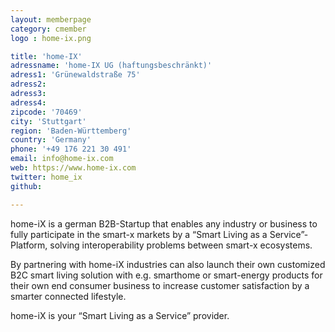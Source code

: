 ```yaml
---
layout: memberpage
category: cmember
logo : home-ix.png

title: 'home-IX'
adressname: 'home-IX UG (haftungsbeschränkt)'
adress1: 'Grünewaldstraße 75'
adress2: 
adress3: 
adress4: 
zipcode: '70469'
city: 'Stuttgart'
region: 'Baden-Württemberg'
country: 'Germany'
phone: '+49 176 221 30 491'
email: info@home-ix.com
web: https://www.home-ix.com
twitter: home_ix
github: 

---
```

home-iX is a german B2B-Startup that enables any industry or business to fully participate in the smart-x markets by a “Smart Living as a Service”-Platform, solving interoperability problems between smart-x ecosystems.

<!--more-->

By partnering with home-iX industries can also launch their own customized B2C smart living solution with e.g. smarthome or smart-energy products for their own end consumer business to increase customer satisfaction by a smarter connected lifestyle. 

home-iX is your “Smart Living as a Service” provider.
